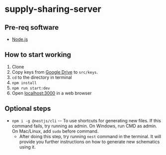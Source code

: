 # supply-sharing-server

## Pre-req software
* [Node.js](https://nodejs.org/en/download/)

## How to start working
1. Clone<br/>
2. Copy keys from [Google Drive](https://drive.google.com/drive/folders/1W9KvJiPUx7_T9ksZ2qPHG8S4-RzMoVbr?usp=sharing) to `src/keys`.
3. `cd` to the directory in terminal<br/>
4. `npm install`<br/>
5. `npm run start:dev`<br/>
6. Open [localhost:3000](http://localhost:3000/) in a web browser<br/>

## Optional steps
* `npm i -g @nestjs/cli` -- To use shortcuts for generating new files. If this command fails, try running as admin. On Windows, run CMD as admin. On Mac/Linux, add `sudo` before command.
	* After doing this step, try running `nest` command in the terminal. It will provide you further instructions on how to generate new schematics using it.